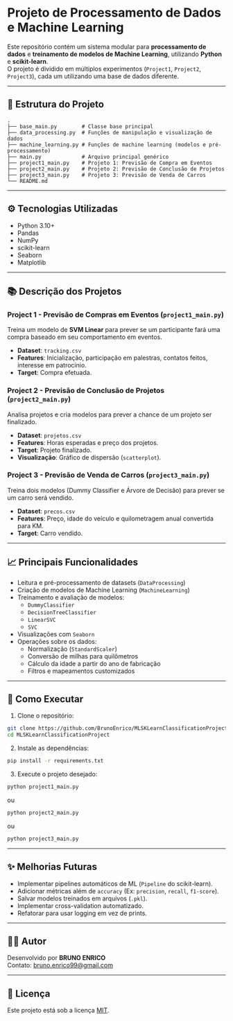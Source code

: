 # Projeto de Processamento de Dados e Machine Learning

Este repositório contém um sistema modular para **processamento de dados** e **treinamento de modelos de Machine Learning**, utilizando **Python** e **scikit-learn**.  
O projeto é dividido em múltiplos experimentos (`Project1`, `Project2`, `Project3`), cada um utilizando uma base de dados diferente.

---

## 📂 Estrutura do Projeto

```plaintext
.
├── base_main.py        # Classe base principal
├── data_processing.py  # Funções de manipulação e visualização de dados
├── machine_learning.py # Funções de machine learning (modelos e pré-processamento)
├── main.py             # Arquivo principal genérico
├── project1_main.py    # Projeto 1: Previsão de Compra em Eventos
├── project2_main.py    # Projeto 2: Previsão de Conclusão de Projetos
├── project3_main.py    # Projeto 3: Previsão de Venda de Carros
└── README.md
```

---

## ⚙️ Tecnologias Utilizadas

- Python 3.10+
- Pandas
- NumPy
- scikit-learn
- Seaborn
- Matplotlib

---

## 📚 Descrição dos Projetos

### Project 1 - Previsão de Compras em Eventos (`project1_main.py`)
Treina um modelo de **SVM Linear** para prever se um participante fará uma compra baseado em seu comportamento em eventos.

- **Dataset**: `tracking.csv`
- **Features**: Inicialização, participação em palestras, contatos feitos, interesse em patrocínio.
- **Target**: Compra efetuada.

### Project 2 - Previsão de Conclusão de Projetos (`project2_main.py`)
Analisa projetos e cria modelos para prever a chance de um projeto ser finalizado.

- **Dataset**: `projetos.csv`
- **Features**: Horas esperadas e preço dos projetos.
- **Target**: Projeto finalizado.
- **Visualização**: Gráfico de dispersão (`scatterplot`).

### Project 3 - Previsão de Venda de Carros (`project3_main.py`)
Treina dois modelos (Dummy Classifier e Árvore de Decisão) para prever se um carro será vendido.

- **Dataset**: `precos.csv`
- **Features**: Preço, idade do veículo e quilometragem anual convertida para KM.
- **Target**: Carro vendido.

---

## 📈 Principais Funcionalidades

- Leitura e pré-processamento de datasets (`DataProcessing`)
- Criação de modelos de Machine Learning (`MachineLearning`)
- Treinamento e avaliação de modelos:
  - `DummyClassifier`
  - `DecisionTreeClassifier`
  - `LinearSVC`
  - `SVC`
- Visualizações com `Seaborn`
- Operações sobre os dados:
  - Normalização (`StandardScaler`)
  - Conversão de milhas para quilômetros
  - Cálculo da idade a partir do ano de fabricação
  - Filtros e mapeamentos customizados

---

## 🚀 Como Executar

1. Clone o repositório:

```bash
git clone https://github.com/BrunoEnrico/MLSKLearnClassificationProject.git
cd MLSKLearnClassificationProject
```

2. Instale as dependências:

```bash
pip install -r requirements.txt
```

3. Execute o projeto desejado:

```bash
python project1_main.py
```
ou

```bash
python project2_main.py
```
ou

```bash
python project3_main.py
```

---

## ✨ Melhorias Futuras

- Implementar pipelines automáticos de ML (`Pipeline` do scikit-learn).
- Adicionar métricas além de `accuracy` (Ex: `precision`, `recall`, `f1-score`).
- Salvar modelos treinados em arquivos (`.pkl`).
- Implementar cross-validation automatizado.
- Refatorar para usar logging em vez de prints.

---

## 👨‍💻 Autor

Desenvolvido por **BRUNO ENRICO**  
Contato: bruno.enrico99@gmail.com

---

## 📝 Licença

Este projeto está sob a licença [MIT](LICENSE).

